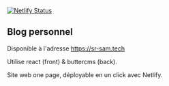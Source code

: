 [![Netlify Status](https://api.netlify.com/api/v1/badges/c469e0d3-6243-4597-829d-f4b53c676f7b/deploy-status)](https://app.netlify.com/sites/sr-sams-tech-blog/deploys)

## Blog personnel

Disponible à l'adresse https://sr-sam.tech

Utilise react (front) & buttercms (back).

Site web one page, déployable en un click avec Netlify.